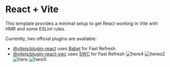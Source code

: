 # React + Vite

This template provides a minimal setup to get React working in Vite with HMR and some ESLint rules.

Currently, two official plugins are available:

- [@vitejs/plugin-react](https://github.com/vitejs/vite-plugin-react/blob/main/packages/plugin-react/README.md) uses [Babel](https://babeljs.io/) for Fast Refresh
- [@vitejs/plugin-react-swc](https://github.com/vitejs/vite-plugin-react-swc) uses [SWC](https://swc.rs/) for Fast Refresh
![here4](https://github.com/ead8/nike_react_tailwindcss/assets/124612983/3ea1f681-e8d3-42f3-a0e8-2cff714aed33)
![hereo2](https://github.com/ead8/nike_react_tailwindcss/assets/124612983/3d42fc05-9a31-422f-a780-0900f7c2843c)
![hero](https://github.com/ead8/nike_react_tailwindcss/assets/124612983/5fcef551-c99d-4adf-be14-fa8cef707e00)
![hero5](https://github.com/ead8/nike_react_tailwindcss/assets/124612983/1056c229-d12b-4248-9ee0-834c6cd08434)
